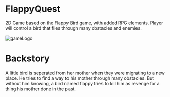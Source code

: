 # FlappyQuest
2D Game based on the Flappy Bird game, with added RPG elements. Player will control a bird that flies through many obstacles and enemies.

![gameLogo](https://i.imgur.com/zOa5kiG.png)  

# Backstory
A little bird is seperated from her mother when they were migrating to a new place. He tries to find a way to his mother through many obstacles. But without him knowing, a bird named flappy tries to kill him as revenge for a thing his mother done in the past.
